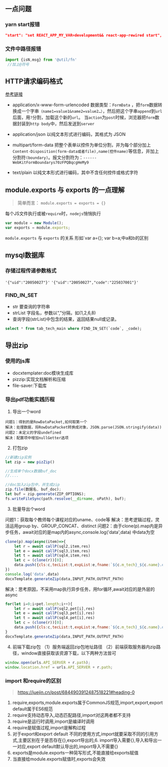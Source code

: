 ## 一点问题

### yarn start报错

  ```json
  "start": "set REACT_APP_MY_VAR=development&& react-app-rewired start",
  ```

### 文件中路径报错

```jsx
import {isN,msg} from '@util/fn'
 //加上@符号
```


## HTTP请求编码格式
[参考链接](https://blog.csdn.net/Greenhand_BN/article/details/114750061)

- application/x-www-form-urlencoded
数据类型：`FormData` ，把`form`数据转换成一个字串`（name1=value1&name2=value2…）`，然后把这个字串`append`到`url`后面，用`?`分割，加载这个新的`url`。 当`action`为`post`时候，浏览器把`form`数据封装到`http body`中，然后发送到`server`

- application/json
以纯文本形式进行编码，其格式为 JSON

- multipart/form-data
把整个表单以控件为单位分割，并为每个部分加上`Content-Disposition(form-data或者file),name(控件name)`等信息，并加上分割符`(boundary)`。报文分割符为：`------WebKitFormBoundarys70zFPQBqcgHeMy9`

- text/plain
以纯文本形式进行编码，其中不含任何控件或格式字符

##  module.exports 与 exports 的一点理解
> 简单而言： `module.exports = exports = {}`

每个JS文件执行或被`require`时，`nodejs`悄悄执行
```js
var module = new Module();
var exports = module.exports;
```
`module.exports` 与 `exports` 的关系 形如`var a={}; var b=a;中a和b的区别

## mysql数据库

### 存储过程传递参数格式
`'{"uid":"20050027"}'`
`'{"uid":"20050027","code":"225037001"}'`

### FIND_IN_SET
- str 要查询的字符串
- strList 字段名，参数以“,”分隔，如(1,2,6,8)
- 查询字段(strList)中包含的结果，返回结果null或记录。

```sql
select * from tab_tech_main where FIND_IN_SET(`code`, _code);
```

## 导出zip

### 使用的js库
- docxtemplater:doc模块生成库
- pizzip:实现文档解析和压缩
- file-saver:下载库

### 导出pdf功能实践历程
1. 导出一个word
```
问题1：得到的是RowDataPacket,如何取第一个
解决：处理数据，将RowDataPacket转换成对象，JSON.parse(JSON.stringify(data))
问题2：未定义的字段undefined
解决：配置项中增加nullGetter选项
```

2. 打包zip
```js
//新建zip实例
let zip = new pizZip()

//生成单个docx数据buf_doc
//....

//doc加入zip包中，并生成zip
zip.file(数据名, buf_doc);
let buf = zip.generate(ZIP_OPTIONS);
fs.writeFileSync(path.resolve(__dirname, oPath), buf);
```
3. 批量导出个word

问题1：获取每个教师每个课程对应的uname、code等
解决：思考逻辑过程，灵活运用group by、GROUP_CONCAT、distinct
问题2：由于clone(p).map内是异步任务，await对应的是map内的async,console.log('data',data) 中data为空

```js
clone(p).map(async(item)=>{
    let r = await callP(sql2,item,res)
    let e = await callP(sql3,item,res)
    let t = await callP(sql4,item,res)
    let c = (clone(r))[0];
    data.push({cls:c,tecList:t,expList:e,fname:`${c.m_tech}_${c.name}.docx`})
})
console.log('data',data) 
docxTemplate.generateZip(data,INPUT_PATH,OUTPUT_PATH)
```

解决：思考原因，不采用map执行异步任务，用for循环,await对应的是外层的async
```js
for(let i=0;i<pet.length;i++){
    let r = await callP(sql2,pet[i],res)
    let e = await callP(sql3,pet[i],res)
    let t = await callP(sql4,pet[i],res)
    let c = (clone(r))[0];
    data.push({cls:c,tecList:t,expList:e,fname:`${c.m_tech}_${c.name}.docx`})
}
docxTemplate.generateZip(data,INPUT_PATH,OUTPUT_PATH)
```

4. 前端下载zip包
（1）服务端返回zip包地址路径
（2）前端获取服务器内zip路径，window直接获取该资源下载，以下两种方法皆可
 ```js
window.open(urls.API_SERVER + r.path);
window.location.href = urls.API_SERVER + r.path;
 ```

### import 和require的区别
>   https://juejin.cn/post/6844903912487518221#heading-0

1. require,exports,module.exports属于CommonJS规范,import,export,export default属于ES6规范
2. require支持动态导入,动态匹配路径,import对这两者都不支持
3. require是运行时调用,import是编译时调用
4. require是赋值过程,import是解构过程
5. 对于export和export default 不同的使用方式,import就要采取不同的引用方式,主要区别在于是否存在{},export导出的,6. import导入需要{},导入和导出一一对应,export default默认导出的,import导入不需要{}
7. exports是module.exports一种简写形式,不能直接给exports赋值
8. 当直接给module.exports赋值时,exports会失效